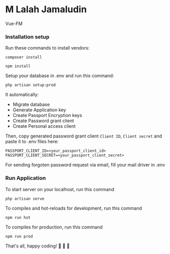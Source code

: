 # M Lalah Jamaludin
Vue-FM
### Installation setup

Run these commands to install vendors:
```
composer install
```
```
npm install
```

Setup your database in .env and run this command:
```
php artisan setup:prod
```

It automatically:
* Migrate database
* Generate Application key
* Create Passport Encryption keys
* Create Password grant client
* Create Personal access client

Then, copy generated password grant client `Client ID`, `Client secret` and paste it to .env files here:
```
PASSPORT_CLIENT_ID=<your_passport_client_id>
PASSPORT_CLIENT_SECRET=<your_passport_client_secret>
```
For sending forgoten password request via email, fill your mail driver in .env

### Run Application
To start server on your localhost, run this command
```
php artisan serve
```

To compiles and hot-reloads for development, run this command
```
npm run hot
```

To compiles for production, run this command
```
npm run prod
```
That's all, happy coding! :tada: :tada: :tada:
